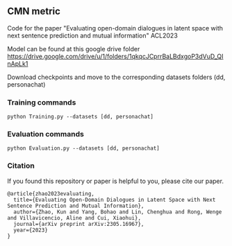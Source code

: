 ## CMN metric 
Code for the paper "Evaluating open-domain dialogues in latent space with next sentence prediction and mutual information" ACL2023

Model can be found at this google drive folder https://drive.google.com/drive/u/1/folders/1qkqcJCprrBaLBdxgoP3dVuD_QInApLk1

Download checkpoints and move to the corresponding datasets folders (dd, personachat)
### Training commands
```
python Training.py --datasets [dd, personachat]
```
### Evaluation commands
```
python Evaluation.py --datasets [dd, personachat]
```

### Citation
If you found this repository or paper is helpful to you, please cite our paper.
```
@article{zhao2023evaluating,
  title={Evaluating Open-Domain Dialogues in Latent Space with Next Sentence Prediction and Mutual Information},
  author={Zhao, Kun and Yang, Bohao and Lin, Chenghua and Rong, Wenge and Villavicencio, Aline and Cui, Xiaohui},
  journal={arXiv preprint arXiv:2305.16967},
  year={2023}
}
```
